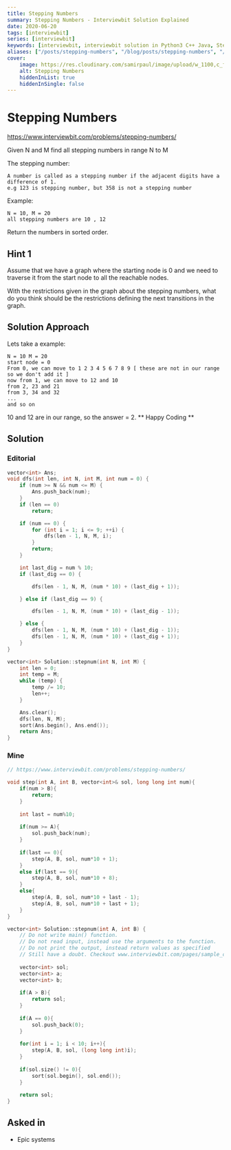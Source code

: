 ```yaml
---
title: Stepping Numbers
summary: Stepping Numbers - Interviewbit Solution Explained
date: 2020-06-20
tags: [interviewbit]
series: [interviewbit]
keywords: [interviewbit, interviewbit solution in Python3 C++ Java, Stepping Numbers solution]
aliases: ["/posts/stepping-numbers", "/blog/posts/stepping-numbers", "/stepping-numbers"]
cover:
    image: https://res.cloudinary.com/samirpaul/image/upload/w_1100,c_fit,co_rgb:FFFFFF,l_text:Arial_70_bold:Stepping Numbers - Solution Explained/problem-solving.webp
    alt: Stepping Numbers
    hiddenInList: true
    hiddenInSingle: false
---
```


# Stepping Numbers

https://www.interviewbit.com/problems/stepping-numbers/

Given N and M find all stepping numbers in range N to M

The stepping number:
```
A number is called as a stepping number if the adjacent digits have a difference of 1.
e.g 123 is stepping number, but 358 is not a stepping number
```
Example:
```
N = 10, M = 20
all stepping numbers are 10 , 12 
```
Return the numbers in sorted order.

## Hint 1

Assume that we have a graph where the starting node is 0 and we need to traverse it from the start node to all the reachable nodes.

With the restrictions given in the graph about the stepping numbers, what do you think should be the restrictions defining the next transitions in the graph.

## Solution Approach


Lets take a example:
```
N = 10 M = 20
start node = 0
From 0, we can move to 1 2 3 4 5 6 7 8 9 [ these are not in our range so we don't add it ]
now from 1, we can move to 12 and 10 
from 2, 23 and 21
from 3, 34 and 32
...
and so on
```

10 and 12 are in our range, so the answer = 2.
** Happy Coding **


## Solution

### Editorial

```cpp
vector<int> Ans;
void dfs(int len, int N, int M, int num = 0) {
    if (num >= N && num <= M) {
        Ans.push_back(num);
    }
    if (len == 0)
        return;

    if (num == 0) {
        for (int i = 1; i <= 9; ++i) {
            dfs(len - 1, N, M, i);
        }
        return;
    }

    int last_dig = num % 10;
    if (last_dig == 0) {

        dfs(len - 1, N, M, (num * 10) + (last_dig + 1));

    } else if (last_dig == 9) {

        dfs(len - 1, N, M, (num * 10) + (last_dig - 1));

    } else {
        dfs(len - 1, N, M, (num * 10) + (last_dig - 1));
        dfs(len - 1, N, M, (num * 10) + (last_dig + 1));
    }
}

vector<int> Solution::stepnum(int N, int M) {
    int len = 0;
    int temp = M;
    while (temp) {
        temp /= 10;
        len++;
    }

    Ans.clear();
    dfs(len, N, M);
    sort(Ans.begin(), Ans.end());
    return Ans;
}
```

### Mine
```cpp
// https://www.interviewbit.com/problems/stepping-numbers/

void step(int A, int B, vector<int>& sol, long long int num){
    if(num > B){
        return;
    }
    
    int last = num%10;
    
    if(num >= A){
        sol.push_back(num);
    }
    
    if(last == 0){
        step(A, B, sol, num*10 + 1);
    }
    else if(last == 9){
        step(A, B, sol, num*10 + 8);
    }
    else{
        step(A, B, sol, num*10 + last - 1);
        step(A, B, sol, num*10 + last + 1);
    }
}

vector<int> Solution::stepnum(int A, int B) {
    // Do not write main() function.
    // Do not read input, instead use the arguments to the function.
    // Do not print the output, instead return values as specified
    // Still have a doubt. Checkout www.interviewbit.com/pages/sample_codes/ for more details
    
    vector<int> sol;
    vector<int> a;
    vector<int> b;
    
    if(A > B){
        return sol;
    }
    
    if(A == 0){
        sol.push_back(0);
    }
    
    for(int i = 1; i < 10; i++){
        step(A, B, sol, (long long int)i);
    }
    
    if(sol.size() != 0){
        sort(sol.begin(), sol.end());
    }
    
    return sol;
}

```

## Asked in

* Epic systems
